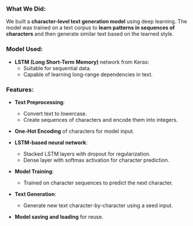### **What We Did**:

We built a **character-level text generation model** using deep learning. The model was trained on a text corpus to **learn patterns in sequences of characters** and then generate similar text based on the learned style.

### **Model Used**:
* **LSTM (Long Short-Term Memory)** network from Keras:
  * Suitable for sequential data.
  * Capable of learning long-range dependencies in text.

### **Features**:
* **Text Preprocessing**:
  * Convert text to lowercase.
  * Create sequences of characters and encode them into integers.

* **One-Hot Encoding** of characters for model input.

* **LSTM-based neural network**:
  * Stacked LSTM layers with dropout for regularization.
  * Dense layer with softmax activation for character prediction.

* **Model Training**:
  * Trained on character sequences to predict the next character.

* **Text Generation**:
  * Generate new text character-by-character using a seed input.

* **Model saving and loading** for reuse.
